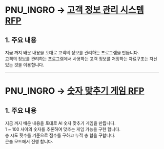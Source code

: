 # PNU_INGRO -> [고객 정보 관리 시스템 RFP](https://github.com/mrsono0/PNU_INGRO/blob/master/CustomerInformationSystem.md "고객 정보 관리 시스템 RFP")  
## 1. 주요 내용
지금 까지 배운 내용을 토대로 고객의 정보를 관리하는 프로그램을 만듭니다.  
고객의 정보를 관리하는 프로그램에서 사용하는 고객 정보를 저장하는 자료구조는 자신 있는 것을 이용합니다.

* * *  

# PNU_INGRO -> [숫자 맞추기 게임 RFP](https://github.com/mrsono0/PNU_INGRO/blob/master/NumericalGame.md "숫자 맞추기 게임 RFP")  
## 1. 주요 내용
지금 까지 배운 내용을 토대로 AI 숫자 맞추기 게임을 만듭니다.  
1 ~ 100 사이의 숫자를 추론하여 맞추는 게임 기능을 구현 합니다.  
총 시도 횟수를 기준으로 점수를 구하고 누적 총 합을 구합니다.  
콘솔 모드에서 진행 합니다.  